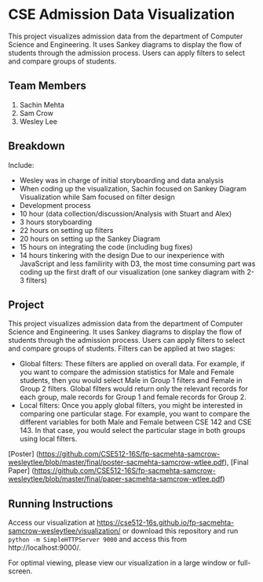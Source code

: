 # CSE Admission Data Visualization

This project visualizes admission data from the department of Computer Science and Engineering. It uses Sankey diagrams to display the flow of students through the admission process. Users can apply filters to select and compare groups of students.

## Team Members

1. Sachin Mehta
2. Sam Crow
3. Wesley Lee

## Breakdown

Include:

- Wesley was in charge of initial storyboarding and data analysis
- When coding up the visualization, Sachin focused on Sankey Diagram Visualization while Sam focused on filter design
- Development process
 - 10 hour (data collection/discussion/Analysis with Stuart and Alex)
 - 3 hours storyboarding
 - 22 hours on setting up filters
 - 20 hours on setting up the Sankey Diagram
 - 15 hours on integrating the code (including bug fixes)
 - 14 hours tinkering with the design
Due to our inexperience with JavaScript and less familirity with D3, the most time consuming part was coding up the first draft of our visualization (one sankey diagram with 2-3 filters)


## Project

This project visualizes admission data from the department of Computer Science and Engineering. It uses Sankey diagrams to display the flow of students through the admission process. Users can apply filters to select and compare groups of students. Filters can be applied at two stages:
- Global filters: These filters are applied on overall data. For example, if you want to compare the admission statistics for Male and Female students, then you would select Male in Group 1 filters and Female in Group 2 filters. Global filters would return only the relevant records for each group, male records for Group 1 and female records for Group 2.
- Local filters: Once you apply global filters, you might be interested in comparing one particular stage. For example, you want to compare the different variables for both Male and Female between CSE 142 and CSE 143. In that case, you would select the particular stage in both groups using local filters. 

[Poster] (https://github.com/CSE512-16S/fp-sacmehta-samcrow-wesleytlee/blob/master/final/poster-sacmehta-samcrow-wtlee.pdf),
[Final Paper] (https://github.com/CSE512-16S/fp-sacmehta-samcrow-wesleytlee/blob/master/final/paper-sacmehta-samcrow-wtlee.pdf)

## Running Instructions

Access our visualization at https://cse512-16s.github.io/fp-sacmehta-samcrow-wesleytlee/visualization/ or download this repository and run `python -m SimpleHTTPServer 9000` and access this from http://localhost:9000/.

For optimal viewing, please view our visualization in a large window or full-screen.
